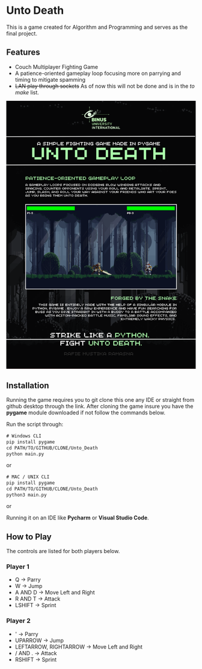 # Unto Death
This is a game created for Algorithm and Programming and serves as the final project. 

## Features
- Couch Multiplayer Fighting Game
- A patience-oriented gameplay loop focusing more on parrying and timing to mitigate spamming
- ~~LAN play through sockets~~ As of now this will not be done and is in the *to make* list.

![screenshot](Unto_Death_Poster_A3.png)

## Installation
Running the game requires you to git clone this one any IDE or straight from github desktop through the link. 
After cloning the game insure you have the **pygame** module downloaded  if not follow the commands below.

Run the script through:
```
# Windows CLI
pip install pygame
cd PATH/TO/GITHUB/CLONE/Unto_Death
python main.py
```
or
```
# MAC / UNIX CLI
pip install pygame
cd PATH/TO/GITHUB/CLONE/Unto_Death
python3 main.py
```
or

Running it on an IDE like __Pycharm__ or __Visual Studio Code__. 

## How to Play
The controls are listed for both players below.

### Player 1
- Q -> Parry
- W -> Jump
- A AND D -> Move Left and Right
- R AND T -> Attack
- LSHIFT -> Sprint

### Player 2
- ' -> Parry
- UPARROW -> Jump
- LEFTARROW, RIGHTARROW -> Move Left and Right
- / AND . -> Attack
- RSHIFT -> Sprint


